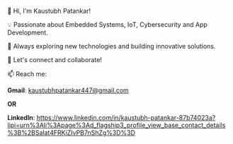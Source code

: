👋 Hi, I'm Kaustubh Patankar!

💡 Passionate about Embedded Systems, IoT, Cybersecurity and App Development.

🚀 Always exploring new technologies and building innovative solutions.

💬 Let's connect and collaborate!

📫 Reach me: 

**Gmail**: kaustubhpatankar447@gmail.com  

**OR**

**LinkedIn**: https://www.linkedin.com/in/kaustubh-patankar-87b74023a?lipi=urn%3Ali%3Apage%3Ad_flagship3_profile_view_base_contact_details%3B%2BSalat4FRKiZIvPB7nShZg%3D%3D
